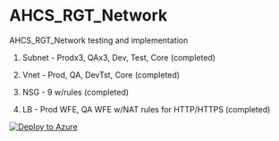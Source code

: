 # AHCS_RGT_Network
AHCS_RGT_Network testing and implementation

1. Subnet - Prodx3, QAx3, Dev, Test, Core (completed)

2. Vnet - Prod, QA, DevTst, Core (completed)

3. NSG - 9 w/rules (completed)

4. LB - Prod WFE, QA WFE w/NAT rules for HTTP/HTTPS (completed)

[![Deploy to Azure](http://azuredeploy.net/deploybutton.png)](https://azuredeploy.net/)

